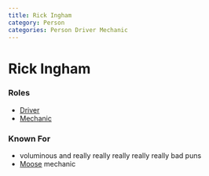 ```yaml
---
title: Rick Ingham
category: Person
categories: Person Driver Mechanic
---
```

# Rick Ingham
### Roles

* [Driver](Driver)
* [Mechanic](Mechanic)

### Known For

* voluminous and really really really really really bad puns
* [Moose](Moose) mechanic
